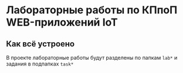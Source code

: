 # Лабораторные работы по КПпоП WEB-приложений IoT
## Как всё устроено
В проекте лабораторные работы будут разделены по папкам `lab*` и задания в подпапках `task*`
